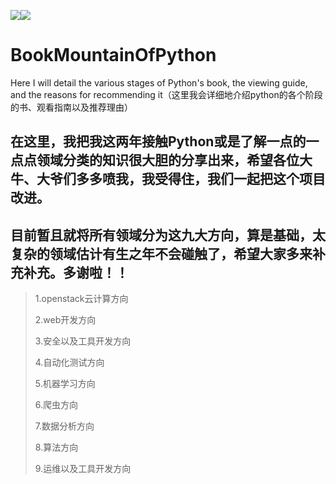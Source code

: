 ![](https://img.shields.io/badge/pythonclassification-9-brightgreen.svg)![](https://img.shields.io/badge/docs-100%25-red.svg)
# BookMountainOfPython
Here I will detail the various stages of Python's book, the viewing guide, and the reasons for recommending it（这里我会详细地介绍python的各个阶段的书、观看指南以及推荐理由）

## 在这里，我把我这两年接触Python或是了解一点的一点点领域分类的知识很大胆的分享出来，希望各位大牛、大爷们多多喷我，我受得住，我们一起把这个项目改进。


## 目前暂且就将所有领域分为这九大方向，算是基础，太复杂的领域估计有生之年不会碰触了，希望大家多来补充补充。多谢啦！！


>1.openstack云计算方向
>
>2.web开发方向
>
>3.安全以及工具开发方向
>
>4.自动化测试方向
>
>5.机器学习方向
>
>6.爬虫方向
>
>7.数据分析方向
>
>8.算法方向
>
>9.运维以及工具开发方向



